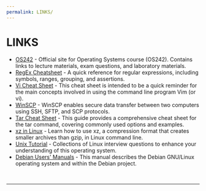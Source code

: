```yaml
---
permalink: LINKS/
---
```


# LINKS
* [OS242](https://os.vlsm.org/) - Official site for Operating Systems course (OS242). Contains links to lecture materials, exam questions, and laboratory materials.
* [RegEx Cheatsheet](https://quickref.me/regex.html) - A quick reference for regular expressions, including symbols, ranges, grouping, and assertions.
* [Vi Cheat Sheet](https://ryanstutorials.net/linuxtutorial/cheatsheetvi.php) - This cheat sheet is intended to be a quick reminder for the main concepts involved in using the command line program Vim (or vi).
* [WinSCP](https://winscp.net/eng/docs/getting_started) - WinSCP enables secure data transfer between two computers using SSH, SFTP, and SCP protocols.
* [Tar Cheat Sheet](https://linuxopsys.com/tar-cheat-sheet-quick-reference-guide) - This guide provides a comprehensive cheat sheet for the tar command, covering commonly used options and examples.
* [xz in Linux](https://www.baeldung.com/linux/xz-compression) - Learn how to use xz, a compression format that creates smaller archives than gzip, in Linux command line.
* [Unix Tutorial](https://www.geeksforgeeks.org/linux-tutorial) - Collections of Linux interview questions to enhance your understanding of this operating system.
* [Debian Users' Manuals](https://www.debian.org/doc/user-manuals) - This manual describes the Debian GNU/Linux operating system and within the Debian project.
<br>
<hr>
